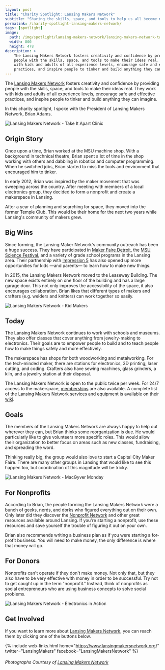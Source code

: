 ```yaml
---
layout: post
title: "Charity Spotlight: Lansing Makers Network"
subtitle: "Sharing the skills, space, and tools to help us all become makers."
permalink: /charity-spotlight-lansing-makers-network/
tags: [spotlight]
image:
  path: /img/spotlight/lansing-makers-network/lansing-makers-network-take-it-apart.jpg
  width: 800
  height: 478
description: >
    The Lansing Makers Network fosters creativity and confidence by providing
    people with the skills, space, and tools to make their ideas real. They work
    with kids and adults of all experience levels, encourage safe and effective
    practices, and inspire people to tinker and build anything they can imagine.
---
```


The [Lansing Makers Network][1] fosters creativity and confidence by providing people with the skills, space, and tools to make their ideas real. They work with kids and adults of all experience levels, encourage safe and effective practices, and inspire people to tinker and build anything they can imagine.

In this charity spotlight, I spoke with the President of Lansing Makers Network, Brian Adams.

![][11]

## Origin Story

Once upon a time, Brian worked at the MSU machine shop. With a background in technical theatre, Brian spent a lot of time in the shop working with others and dabbling in robotics and computer programming. When he switched jobs, Brian started to miss the tools and environment that encouraged him to tinker.

In early 2012, Brian was inspired by the maker movement that was sweeping across the country. After meeting with members of a local electronics group, they decided to form a nonprofit and create a makerspace in Lansing.

After a year of planning and searching for space, they moved into the former Temple Club. This would be their home for the next two years while Lansing's community of makers grew.

## Big Wins

Since forming, the Lansing Maker Network's community outreach has been a huge success. They have participated in [Maker Faire Detroit][3], the [MSU Science Festival][4], and a variety of grade school programs in the Lansing area. Their partnership with [Impression 5][5] has also opened up more opportunities for kids &mdash;and parents&mdash; to learn how to make new things.

In 2015, the Lansing Makers Network moved to the Leaseway Building. The new space exists entirely on one floor of the building and has a large garage door. This not only improves the accessibility of the space, it also encourages collaboration. Brian likes that different types of makers and crafters (e.g. welders and knitters) can work together so easily.

![][9]

## Today

The Lansing Makers Network continues to work with schools and museums. They also offer classes that cover anything from jewelry-making to electronics. Their goals are to empower people to build and to teach people how to make things safely and more effectively.

The makerspace has shops for both woodworking and metalworking. For the tech-minded maker, there are stations for electronics, 3D printing, laser cutting, and coding. Crafters also have sewing machines, glass grinders, a kiln, and a jewelry station at their disposal.

The Lansing Makers Network is open to the public twice per week. For 24/7 access to the makerspace, [memberships][7] are also available. A complete list of the Lansing Makers Network services and equipment is available on their [wiki][6].

## Goals

The members of the Lansing Makers Network are always happy to help out wherever they can, but Brian thinks some reorganization is due. He would particularly like to give volunteers more specific roles. This would allow their organization to better focus on areas such as new classes, fundraising, and spreading the word.

Thinking really big, the group would also love to start a Capital City Maker Faire. There are many other groups in Lansing that would like to see this happen too, but coordination of this magnitude will be tricky.

![][10]

## For Nonprofits

According to Brian, the people forming the Lansing Makers Network were a bunch of geeks, nerds, and dorks who figured everything out on their own. Only later did they discover the [Nonprofit Network][2] and other great resources available around Lansing. If you're starting a nonprofit, use these resources and save yourself the trouble of figuring it out on your own.

Brian also recommends writing a business plan as if you were starting a for-profit business. You will need to make money, the only difference is where that money will go.

## For Donors

Nonprofits can't operate if they don't make money. Not only that, but they also have to be very effective with money in order to be successful. Try not to get caught up in the term "nonprofit." Instead, think of nonprofits as social entrepreneurs who are using business concepts to solve social problems.

![][8]

## Get Involved

If you want to learn more about [Lansing Makers Network][1], you can reach them by clicking one of the buttons below.

{% include web-links.html home="https://www.lansingmakersnetwork.org/" twitter="LansingMakers" facebook="LansingMakersNetwork" %}

###### Photographs Courtesy of [Lansing Makers Network][12]



[1]: https://www.lansingmakersnetwork.org/ "Lansing Makers Network Homepage"
[2]: http://www.nonprofnetwork.org/ "Nonprofit Network Homepage"
[3]: http://www.makerfairedetroit.com/ "Maker Faire Detroit Homepage"
[4]: http://sciencefestival.msu.edu/ "MSU Science Festival Homepage"
[5]: http://www.impression5.org/ "Impression 5 Science Center Homepage"
[6]: http://wiki.lansingmakersnetwork.org/start "Lansing Makers Network Wiki"
[7]: https://www.lansingmakersnetwork.org/become-a-member/ "Lansing Makers Network Membership Information"
[8]: /img/spotlight/lansing-makers-network/lansing-makers-network-electronics.jpg "Lansing Makers Network - Electronics in Action"
[9]: /img/spotlight/lansing-makers-network/lansing-makers-network-kid-makers.jpg "Lansing Makers Network - Kid Makers"
[10]: /img/spotlight/lansing-makers-network/lansing-makers-network-macgyver.jpg "Lansing Makers Network - MacGyver Monday"
[11]: /img/spotlight/lansing-makers-network/lansing-makers-network-take-it-apart.jpg "Lansing Makers Network - Take It Apart Clinic"
[12]: https://www.facebook.com/LansingMakersNetwork/ "Lansing Makers Network on Facebook"
